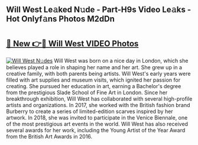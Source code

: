 ## Will West Le𝚊ked N𝚞de - Part-H9s Video Le𝚊ks - Hot Onlyf𝚊ns Photos M2dDn

# <h2><a href="http://ac12879.deff.icu/?id=Will+West">🔗 New 👉🔴 Will West VIDEO Photos</a></h2>

[![Will West N𝚞des](https://i.imgur.com/rIISA9y.gif)](http://ac12879.deff.icu/?id=Will+West)
Will West was born on a nice day in London, which she believes played a role in shaping her name and her art. She grew up in a creative family, with both parents being artists. Will West's early years were filled with art supplies and museum visits, which ignited her passion for creating. She pursued her education in art, earning a Bachelor's degree from the prestigious Slade School of Fine Art in London. Since her breakthrough exhibition, Will West has collaborated with several high-profile artists and organizations. In 2017, she worked with the British fashion brand Burberry to create a series of limited-edition scarves inspired by her artwork. In 2018, she was invited to participate in the Venice Biennale, one of the most prestigious art events in the world. Will West has also received several awards for her work, including the Young Artist of the Year Award from the British Art Awards in 2016.
